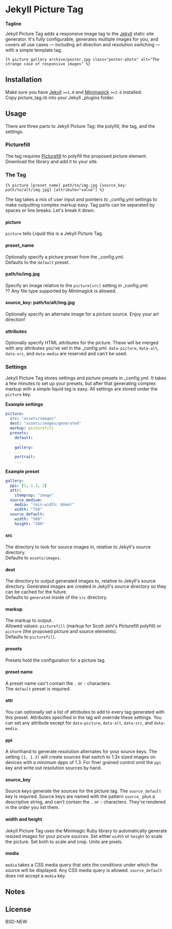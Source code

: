 # Jekyll Picture Tag

**Tagline**

Jekyll Picture Tag adds a responsive image tag to the [Jekyll](http://jekyllrb.com) static site generator. It's fully configurable, generates multiple images for you, and covers all use cases — including art direction and resolution switching — with a simple template tag.

```
{% picture gallery archive/poster.jpg class="poster-photo" alt="The strange case of responsive images" %}
```

## Installation

Make sure you have [Jekyll](http://jekyllrb.com) `>=1.0` and [Minimagick](https://github.com/minimagick/minimagick) `>=3.6` installed.  
Copy picture_tag.rb into your Jekyll _plugins folder.  

## Usage

There are three parts to Jekyll Picture Tag: the polyfill, the tag, and the settings.

### Picturefill

The tag requires [Picturefill](https://github.com/scottjehl/picturefill) to polyfill the proposed picture element. Download the library and add it to your site.

### The Tag

```
{% picture [preset_name] path/to/img.jpg [source_key: path/to/alt/img.jpg] [attribute="value"] %}
```

The tag takes a mix of user input and pointers to _config.yml settings to make outputting complex markup easy. Tag parts can be separated by spaces or line breaks. Let's break it down.

#### picture

`picture` tells Liquid this is a Jekyll Picture Tag.

#### preset_name

Optionally specify a picture preset from the _config.yml.  
Defaults to the `default` preset.

#### path/to/img.jpg

Specify an image relative to the `picture[src]` setting in _config.yml.  
?? Any file type supported by Minimagick is allowed.

#### source_key: path/to/alt/img.jpg

Optionally specify an alternate image for a picture source. Enjoy your art direction!

#### attributes

Optionally specify HTML attributes for the picture. These will be merged with any attributes you've set in the _config.yml. `data-picture`, `data-alt`, `data-src`, and `data-media` are reserved and can't be used.

### Settings

Jekyll Picture Tag stores settings and picture presets in _config.yml. It takes a few minutes to set up your presets, but after that generating complex markup with a simple liquid tag is easy. All settings are stored under the `picture` key. 

**Example settings**

```yml
picture:
  src: "assets/images"
  dest: "assets/images/generated"
  markup: picturefill
  presets:
    default:
    ...
    gallery:
    ...
    portrait:
    ...
```

**Example preset**

```yml
gallery:
  ppi: [1, 1.3, 2]
  attr:
    itemprop: "image"
  source_medium:
    media: "(min-width: 60em)"
    width: "750"
  source_default:
    width: "500"
    height: "200"
```

#### src

The directory to look for source images in, relative to Jekyll's source directory.  
Defaults to `assets/images`.

#### dest

The directory to output generated images to, relative to Jekyll's source directory. Generated images are created in Jekyll's source directory so they can be cached for the future.  
Defaults to `generated` inside of the `src` directory.

#### markup

The markup to output.  
Allowed values: `picturefill` (markup for Scott Jehl's Picturefill polyfill) or `picture` (the proposed picture and source elements).  
Defaults to `picturefill`.

#### presets

Presets hold the configuration for a picture tag.

#### preset name

A preset name can't contain the `.` or `:` characters.  
The `default` preset is required.

#### attr

You can optionally set a list of attributes to add to every tag generated with this preset. Attributes specified in the tag will override these settings. You can set any attribute except for `data-picture`, `data-alt`, `data-src`, and `data-media`.

#### ppi

A shorthand to generate resolution alternates for your source keys. The setting `[1, 1.3]` will create sources that switch to 1.3x sized images on devices with a minimum dppx of 1.3. For finer grained control omit the `ppi` key and write out resolution sources by hand.

#### source_key

Source keys generate the sources for the picture tag. The `source_default` key is required. Source keys are named with the pattern `source_` plus a descriptive string, and can't contain the `.` or `:` characters. They're rendered in the order you list them.

#### width and height

Jekyll Picture Tag uses the Minimagic Ruby library to automatically generate resized images for your picure sources. Set either `width` or `height` to scale the picture. Set both to scale and crop. Units are pixels.

#### media

`media` takes a CSS media query that sets the conditions under which the source will be displayed. Any CSS media query is allowed. `source_default` does not accept a `media` key.

## Notes

## License

BSD-NEW